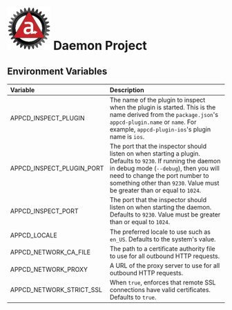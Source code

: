 # ![Appc Daemon logo](images/appc-daemon.png) Daemon Project

## Environment Variables

| Variable                  | Description                                                          |
| :------------------------ | :------------------------------------------------------------------- |
| APPCD_INSPECT_PLUGIN      | The name of the plugin to inspect when the plugin is started. This is the name derived from the `package.json`'s `appcd-plugin.name` or `name`. For example, `appcd-plugin-ios`'s plugin name is `ios`. |
| APPCD_INSPECT_PLUGIN_PORT | The port that the inspector should listen on when starting a plugin. Defaults to `9230`. If running the daemon in debug mode (`--debug`), then you will need to change the port number to something other than `9230`. Value must be greater than or equal to `1024`. |
| APPCD_INSPECT_PORT        | The port that the inspector should listen on when starting the daemon. Defaults to `9230`. Value must be greater than or equal to `1024`. |
| APPCD_LOCALE              | The preferred locale to use such as `en_US`. Defaults to the system's value. |
| APPCD_NETWORK_CA_FILE     | The path to a certificate authority file to use for all outbound HTTP requests. |
| APPCD_NETWORK_PROXY       | A URL of the proxy server to use for all outbound HTTP requests.     |
| APPCD_NETWORK_STRICT_SSL  | When `true`, enforces that remote SSL connections have valid certificates. Defaults to `true`. |
